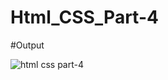 # Html_CSS_Part-4

#Output

![html css part-4](https://github.com/user-attachments/assets/2af7465b-1886-401c-b21e-67bda6d06550)
